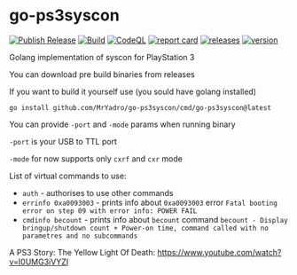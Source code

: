 # go-ps3syscon

[![Publish Release](https://github.com/MrYadro/go-ps3syscon/actions/workflows/release.yml/badge.svg)](https://github.com/MrYadro/go-ps3syscon/actions/workflows/release.yml) [![Build](https://github.com/MrYadro/go-ps3syscon/actions/workflows/build.yml/badge.svg)](https://github.com/MrYadro/go-ps3syscon/actions/workflows/build.yml) [![CodeQL](https://github.com/MrYadro/go-ps3syscon/actions/workflows/codeql.yml/badge.svg)](https://github.com/MrYadro/go-ps3syscon/actions/workflows/codeql.yml) [![report card](https://goreportcard.com/badge/github.com/MrYadro/go-ps3syscon)](https://goreportcard.com/report/github.com/MrYadro/go-ps3syscon) [![releases](https://img.shields.io/github/downloads-pre/MrYadro/go-ps3syscon/latest/total)](https://github.com/MrYadro/go-ps3syscon/releases) [![version](https://img.shields.io/github/v/release/MrYadro/go-ps3syscon?include_prereleases)](https://github.com/MrYadro/go-ps3syscon/releases)

Golang implementation of syscon for PlayStation 3

You can download pre build binaries from releases

If you want to build it yourself use (you sould have golang installed)

`go install github.com/MrYadro/go-ps3syscon/cmd/go-ps3syscon@latest`

You can provide `-port` and `-mode`  params when running binary

`-port` is your USB to TTL port

`-mode` for now supports only `cxrf` and `cxr` mode

List of virtual commands to use:
* `auth` - authorises to use other commands
* `errinfo 0xa0093003` - prints info about `0xa0093003` error `Fatal booting error on step 09 with error info: POWER FAIL`
* `cmdinfo becount` - prints info about `becount` command `becount - Display bringup/shutdown count + Power-on time, command called with no parametres and no subcommands`

A PS3 Story: The Yellow Light Of Death: https://www.youtube.com/watch?v=I0UMG3iVYZI